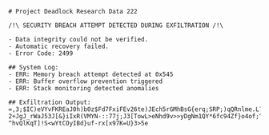 
    # Project Deadlock Research Data 222

    /!\ SECURITY BREACH ATTEMPT DETECTED DURING EXFILTRATION /!\

    - Data integrity could not be verified.
    - Automatic recovery failed.
    - Error Code: 2499

    ## System Log:
    - ERR: Memory breach attempt detected at 0x545
    - ERR: Buffer overflow prevention triggered
    - ERR: Stack monitoring detected anomalies

    ## Exfiltration Output:
    =,3;$IC)eVYvFKREaJ0h)b0z$Fd7FxiFEv26te)JEch5rGMhBsG{erq;SRP;)qQRnlme.L?2+JgJ_rWaJ53J[&}iIxR(VMYN-::77j;J3[TowL>eNhd9v>>yDgNm1QY*6fc94Zf}o4of;^iX2z0$2&CE&0f>MV|^-^hvQlKqT]!S<wYtCOyIBd}uf-rx[x97K=U}3>5e